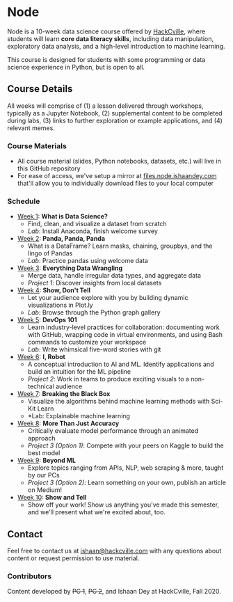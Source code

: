# Node
Node is a 10-week data science course offered by [HackCville](https://hackcville.com/), where students will learn **core data literacy skills**, including data manipulation, exploratory data analysis, and a high-level introduction to machine learning. 

This course is designed for students with some programming or data science experience in Python, but is open to all. 

## Course Details 
All weeks will comprise of (1) a lesson delivered through workshops, typically as a Jupyter Notebook, (2) supplemental content to be completed during labs, (3) links to further exploration or example applications, and (4) relevant memes. 

### Course Materials
- All course material (slides, Python notebooks, datasets, etc.) will live in this GitHub repository
- For ease of access, we've setup a mirror at [files.node.ishaandey.com](https://files.node.ishaandey.com/) that'll allow you to individually download files to your local computer 

### Schedule
- [Week 1](./week-1): **What is Data Science?** 
    - Find, clean, and visualize a dataset from scratch
    - *Lab*: Install Anaconda, finish welcome survey
- [Week 2](./week-2): **Panda, Panda, Panda** 
    - What is a DataFrame? Learn masks, chaining, groupbys, and the lingo of Pandas
    - *Lab*: Practice pandas using welcome data
- [Week 3](./week-3): **Everything Data Wrangling** 
    - Merge data, handle irregular data types, and aggregate data 
    - *Project 1*: Discover insights from local datasets
- [Week 4](./week-4): **Show, Don't Tell** 
    - Let your audience explore with you by building dynamic visualizations in Plot\.ly 
    - *Lab*: Browse through the Python graph gallery
- [Week 5](./week-5): **DevOps 101** 
    - Learn industry-level practices for collaboration: documenting work with GitHub, wrapping code in virtual environments, and using Bash commands to customize your workspace
    - *Lab*: Write whimsical five-word stories with git
- [Week 6](./week-6): **I, Robot** 
    - A conceptual introduction to AI and ML. Identify applications and build an intuition for the ML pipeline
    - *Project 2*: Work in teams to produce exciting visuals to a non-technical audience 
- [Week 7](./week-7): **Breaking the Black Box** 
    - Visualize the algorithms behind machine learning methods with Sci-Kit Learn
    - *Lab: Explainable machine learning
- [Week 8](./week-8): **More Than Just Accuracy** 
    - Critically evaluate model performance through an animated approach
    - *Project 3 (Option 1)*: Compete with your peers on Kaggle to build the best model
- [Week 9](./week-9): **Beyond ML** 
    - Explore topics ranging from APIs, NLP, web scraping & more, taught by our PCs
    - *Project 3 (Option 2)*: Learn something on your own, publish an article on Medium!
- [Week 10](./week-10): **Show and Tell** 
    - Show off your work! Show us anything you've made this semester, and we'll present what we're excited about, too.

## Contact
Feel free to contact us at ishaan@hackcville.com with any questions about content or request permission to use material.

### Contributors
Content developed by ~~PC 1~~, ~~PC 2~~, and Ishaan Dey at HackCville, Fall 2020. 
